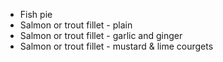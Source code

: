 * Fish pie
* Salmon or trout fillet - plain
* Salmon or trout fillet - garlic and ginger
* Salmon or trout fillet - mustard & lime courgets
